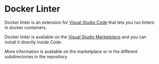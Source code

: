 # Docker Linter

Docker linter is an extension for [Visual Studio Code](https://code.visualstudio.com/) that lets you run linters in docker containers.

Docker linter is avaliable on the [Visual Studio Marketplace](https://marketplace.visualstudio.com/#VSCode) and you can install it directly inside Code.

More information is avaliable on the marketplace or in the different subdirectories in the repository.

